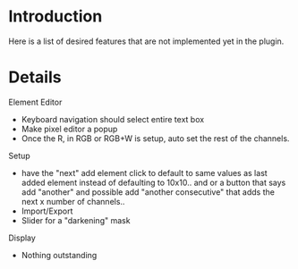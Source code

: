 # Introduction #

Here is a list of desired features that are not implemented yet in the plugin.

# Details #

Element Editor
  * Keyboard navigation should select entire text box
  * Make pixel editor a popup
  * Once the R, in RGB or RGB+W is setup, auto set the rest of the channels.

Setup
  * have the "next" add element click to default to same values as last added element instead of defaulting to 10x10.. and or a button that says add "another" and possible add "another consecutive" that adds the next x number of channels..
  * Import/Export
  * Slider for a "darkening" mask

Display
  * Nothing outstanding